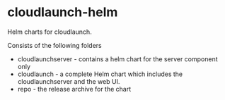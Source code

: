 # cloudlaunch-helm
Helm charts for cloudlaunch.

Consists of the following folders

* cloudlaunchserver - contains a helm chart for the server component only
* cloudlaunch - a complete Helm chart which includes the cloudlaunchserver and the web UI.
* repo - the release archive for the chart